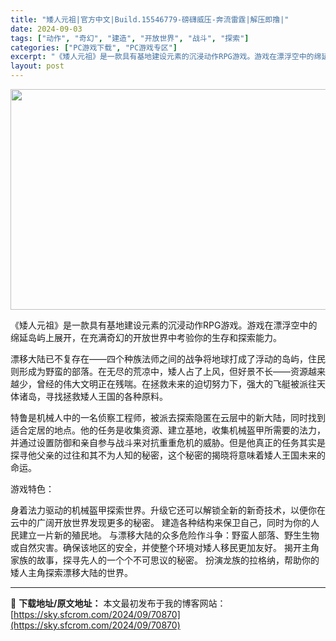 ```yaml
---
title: "矮人元祖|官方中文|Build.15546779-磅礴威压-奔流雷霆|解压即撸|"
date: 2024-09-03
tags: ["动作", "奇幻", "建造", "开放世界", "战斗", "探索"]
categories: ["PC游戏下载", "PC游戏专区"]
excerpt: "《矮人元祖》是一款具有基地建设元素的沉浸动作RPG游戏。游戏在漂浮空中的绵延岛屿上展开，在充满奇幻的开放世界中考验你的生存和探索能力。 漂移大陆已不复存在——四个种族法师之间的战争将地球打成了浮动的岛屿，住民则形成为野蛮的部落。在无尽的荒凉中，矮人占了上风，但好景不长——资源越来越少，曾经的伟大文明&hellip;"
layout: post
---
```


<img class="aligncenter size-full wp-image-70863" src="https://sky.sfcrom.com/wp-content/uploads/2024/09/2024090309262634.webp" alt="" width="616" height="353" />

《矮人元祖》是一款具有基地建设元素的沉浸动作RPG游戏。游戏在漂浮空中的绵延岛屿上展开，在充满奇幻的开放世界中考验你的生存和探索能力。

漂移大陆已不复存在——四个种族法师之间的战争将地球打成了浮动的岛屿，住民则形成为野蛮的部落。在无尽的荒凉中，矮人占了上风，但好景不长——资源越来越少，曾经的伟大文明正在残喘。在拯救未来的迫切努力下，强大的飞艇被派往天体诸岛，寻找拯救矮人王国的各种原料。

特鲁是机械人中的一名侦察工程师，被派去探索隐匿在云层中的新大陆，同时找到适合定居的地点。他的任务是收集资源、建立基地，收集机械盔甲所需要的法力，并通过设置防御和亲自参与战斗来对抗重重危机的威胁。但是他真正的任务其实是探寻他父亲的过往和其不为人知的秘密，这个秘密的揭晓将意味着矮人王国未来的命运。

游戏特色：

身着法力驱动的机械盔甲探索世界。升级它还可以解锁全新的新奇技术，以便你在云中的广阔开放世界发现更多的秘密。
建造各种结构来保卫自己，同时为你的人民建立一片新的殖民地。
与漂移大陆的众多危险作斗争：野蛮人部落、野生生物或自然灾害。确保该地区的安全，并使整个环境对矮人移民更加友好。
揭开主角家族的故事，探寻先人的一个个不可思议的秘密。
扮演龙族的拉格纳，帮助你的矮人主角探索漂移大陆的世界。

---
📖 **下载地址/原文地址：** 本文最初发布于我的博客网站：[https://sky.sfcrom.com/2024/09/70870](https://sky.sfcrom.com/2024/09/70870)
